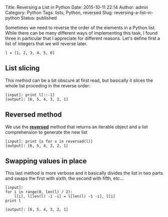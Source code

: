 Title: Reversing a List in Python
Date: 2015-10-11 22:14
Author: admin
Category: Python
Tags: lists, Python, reversed
Slug: reversing-a-list-in-python
Status: published

Sometimes we need to reverse the order of the elements in a Python list.
While there can be many different ways of implementing this task, I
found three in particular that I appreciate for different reasons. Let's
define first a list of integers that we will reverse later.

``` {.lang:python .decode:true}
l = [1, 2, 3, 4, 5, 6]
```

List slicing
------------

This method can be a bit obscure at first read, but basically it slices
the whole list proceding in the reverse order:

``` {.lang:python .decode:true}
[input]: print l[::-1]
[output]: [6, 5, 4, 3, 2, 1]
```

Reversed method
---------------

We use the
**[reversed](https://docs.python.org/2/library/functions.html#reversed)** method
that returns an iterable object and a list comprehension to generate the
new list

``` {.lang:python .decode:true}
[input]: print [x for x in reversed(l)]
[output]: [6, 5, 4, 3, 2, 1]
```

Swapping values in place
------------------------

This last method is more verbose and it basically divides the list in
two parts and swaps the first with sixth, the second with fifth, etc...

``` {.lang:python .decode:true}
[input]:
for i in range(0, len(l) / 2):
    l[i], l[len(l) -1 -i] = l[len(l) -1 -i], l[i]
print l

[output]: [6, 5, 4, 3, 2, 1]
```

 
